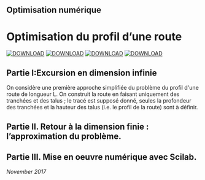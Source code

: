 ## Optimisation numérique
# Optimisation du profil d’une route

[![DOWNLOAD](https://img.shields.io/badge/Download-Subject-red.svg)](https://github.com/kenn44/optimizing-the-profile-of-a-road/raw/master/subject.pdf)
[![DOWNLOAD](https://img.shields.io/badge/Download-Project-green.svg)](https://github.com/kenn44/optimizing-the-profile-of-a-road/raw/master/projet.pdf)
[![DOWNLOAD](https://img.shields.io/badge/Download-Scilab%20code-brightgreen.svg)](https://github.com/kenn44/optimizing-the-profile-of-a-road/raw/master/code.sce)
[![DOWNLOAD](https://img.shields.io/badge/Download-profil.txt-yellowgreen.svg)](https://github.com/kenn44/optimizing-the-profile-of-a-road/raw/master/profil.txt)

## Partie I:Excursion en dimension infinie

On considère une première approche simplifiée du problème du profil d'une route de longueur L. On construit la route en faisant uniquement des tranchées et des talus ; le tracé est supposé donné, seules la profondeur des tranchées et la hauteur des talus (i.e. le profil de la route) sont à définir.

## Partie II. Retour à la dimension finie : l’approximation du problème.

## Partie III. Mise en oeuvre numérique avec Scilab.

*November 2017*